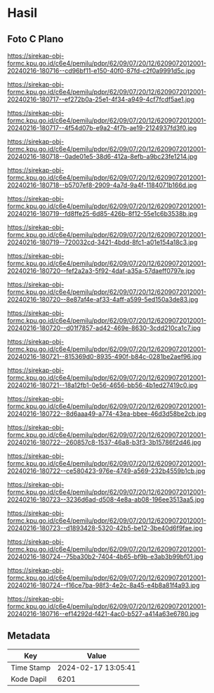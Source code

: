 # Hasil

## Foto C Plano

https://sirekap-obj-formc.kpu.go.id/c6e4/pemilu/pdpr/62/09/07/20/12/6209072012001-20240216-180716--cd96bf11-e150-40f0-87fd-c2f0a9991d5c.jpg

https://sirekap-obj-formc.kpu.go.id/c6e4/pemilu/pdpr/62/09/07/20/12/6209072012001-20240216-180717--ef272b0a-25e1-4f34-a949-4cf7fcdf5ae1.jpg

https://sirekap-obj-formc.kpu.go.id/c6e4/pemilu/pdpr/62/09/07/20/12/6209072012001-20240216-180717--4f54d07b-e9a2-4f7b-ae19-2124937fd3f0.jpg

https://sirekap-obj-formc.kpu.go.id/c6e4/pemilu/pdpr/62/09/07/20/12/6209072012001-20240216-180718--0ade01e5-38d6-412a-8efb-a9bc23fe1214.jpg

https://sirekap-obj-formc.kpu.go.id/c6e4/pemilu/pdpr/62/09/07/20/12/6209072012001-20240216-180718--b5707ef8-2909-4a7d-9a4f-1184071b166d.jpg

https://sirekap-obj-formc.kpu.go.id/c6e4/pemilu/pdpr/62/09/07/20/12/6209072012001-20240216-180719--fd8ffe25-6d85-426b-8f12-55e1c6b3538b.jpg

https://sirekap-obj-formc.kpu.go.id/c6e4/pemilu/pdpr/62/09/07/20/12/6209072012001-20240216-180719--720032cd-3421-4bdd-8fc1-a01e154a18c3.jpg

https://sirekap-obj-formc.kpu.go.id/c6e4/pemilu/pdpr/62/09/07/20/12/6209072012001-20240216-180720--fef2a2a3-5f92-4daf-a35a-57daeff0797e.jpg

https://sirekap-obj-formc.kpu.go.id/c6e4/pemilu/pdpr/62/09/07/20/12/6209072012001-20240216-180720--8e87af4e-af33-4aff-a599-5ed150a3de83.jpg

https://sirekap-obj-formc.kpu.go.id/c6e4/pemilu/pdpr/62/09/07/20/12/6209072012001-20240216-180720--d01f7857-ad42-469e-8630-3cdd210ca1c7.jpg

https://sirekap-obj-formc.kpu.go.id/c6e4/pemilu/pdpr/62/09/07/20/12/6209072012001-20240216-180721--815369d0-8935-490f-b84c-0281be2aef96.jpg

https://sirekap-obj-formc.kpu.go.id/c6e4/pemilu/pdpr/62/09/07/20/12/6209072012001-20240216-180721--18a12fb1-0e56-4656-bb56-4b1ed27419c0.jpg

https://sirekap-obj-formc.kpu.go.id/c6e4/pemilu/pdpr/62/09/07/20/12/6209072012001-20240216-180722--8d6aaa49-a774-43ea-bbee-46d3d58be2cb.jpg

https://sirekap-obj-formc.kpu.go.id/c6e4/pemilu/pdpr/62/09/07/20/12/6209072012001-20240216-180722--260857c8-1537-46a8-b3f3-3b15786f2d46.jpg

https://sirekap-obj-formc.kpu.go.id/c6e4/pemilu/pdpr/62/09/07/20/12/6209072012001-20240216-180722--ce580423-976e-4749-a569-232b4559b1cb.jpg

https://sirekap-obj-formc.kpu.go.id/c6e4/pemilu/pdpr/62/09/07/20/12/6209072012001-20240216-180723--3236d6ad-d508-4e8a-ab08-196ee3513aa5.jpg

https://sirekap-obj-formc.kpu.go.id/c6e4/pemilu/pdpr/62/09/07/20/12/6209072012001-20240216-180723--d1893428-5320-42b5-be12-3be40d6f9fae.jpg

https://sirekap-obj-formc.kpu.go.id/c6e4/pemilu/pdpr/62/09/07/20/12/6209072012001-20240216-180724--75ba30b2-7404-4b65-bf9b-e3ab3b99bf01.jpg

https://sirekap-obj-formc.kpu.go.id/c6e4/pemilu/pdpr/62/09/07/20/12/6209072012001-20240216-180724--f16ce7ba-98f3-4e2c-8a45-e4b8a81f4a93.jpg

https://sirekap-obj-formc.kpu.go.id/c6e4/pemilu/pdpr/62/09/07/20/12/6209072012001-20240216-180716--ef14292d-f421-4ac0-b527-a414a63e6780.jpg


## Metadata

| Key        | Value               |
| ---------- | ------------------- |
| Time Stamp | 2024-02-17 13:05:41 |
| Kode Dapil | 6201                |



